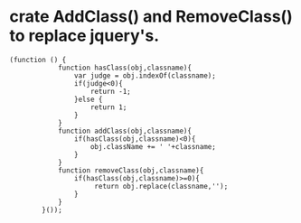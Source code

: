 crate AddClass() and RemoveClass() to replace jquery's.
===============================================================

```
(function () {
            function hasClass(obj,classname){
                var judge = obj.indexOf(classname);
                if(judge<0){
                    return -1;
                }else {
                    return 1;
                }
            }
            function addClass(obj,classname){
                if(hasClass(obj,classname)<0){
                    obj.className += ' '+classname;
                }
            }
            function removeClass(obj,classname){
                if(hasClass(obj,classname)>=0){
                     return obj.replace(classname,'');
                }
            }
        }());
```
